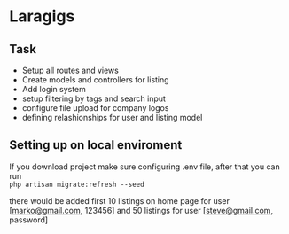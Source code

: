 # Laragigs 

## Task


- Setup all routes and views
- Create models and controllers for listing
- Add login system
- setup filtering by tags and search input
- configure file upload for company logos
- defining relashionships for user and listing model

## Setting up on local enviroment
If you download project make sure configuring .env file, after that you can run
<br>`php artisan migrate:refresh --seed`



there would be added first 10 listings on home page for user
[marko@gmail.com, 123456]
and 50 listings for user 
[steve@gmail.com, password]
